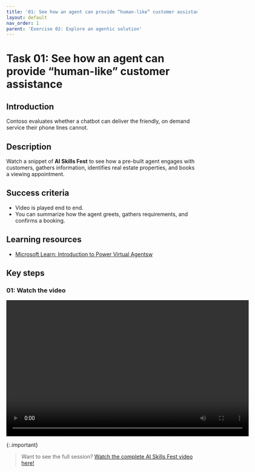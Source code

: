 ```yaml
---
title: '01: See how an agent can provide “human-like” customer assistance'
layout: default
nav_order: 1
parent: 'Exercise 02: Explore an agentic solution'
---
```


# Task 01: See how an agent can provide “human-like” customer assistance

## Introduction
Contoso evaluates whether a chatbot can deliver the friendly, on demand service their phone lines cannot.

## Description
Watch a snippet of **AI Skills Fest** to see how a pre-built agent engages with customers, gathers information, identifies real estate properties, and books a viewing appointment.

## Success criteria
-	Video is played end to end.
-	You can summarize how the agent greets, gathers requirements, and confirms a booking.

## Learning resources
- <a href="https://learn.microsoft.com/en-us/training/modules/introduction-power-virtual-agents/" target="_blank" rel="noopener noreferrer">
  Microsoft Learn: Introduction to Power Virtual Agentsw
</a>

## Key steps

### 01: Watch the video

<video style="width: 640px; height: 360px;" controls> 

  <source src="../../media/AI_Skills_Fest-Copilot_Studio(condensed).mp4" type="video/mp4"> 

  <p>Video not supported. <a href="../../media/AI_Skills_Fest-Copilot_Studio(condensed).mp4">Download it instead</a>.</p> 

</video> 



{:.important}
> Want to see the full session? <a href="../../media/AI_Skills_Fest_-_Copilot_Studio_compressed.mp4">Watch the complete AI Skills Fest video here!</a>